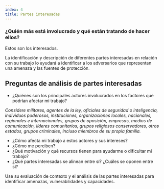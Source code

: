 ```yaml
---
index: 4
title: Partes interesadas
---
```

### ¿Quién más está involucrado y qué están tratando de hacer ellos?

Estos son los interesados.

La identificación y descripción de diferentes partes interesadas en relación con su trabajo lo ayudará a identificar a los adversarios que representan una amenaza y las fuentes de protección.

## Preguntas de análisis de partes interesadas

* ¿Quiénes son los principales actores involucrados en los factores que podrían afectar mi trabajo?

*Considere militares, agentes de la ley, oficiales de seguridad o inteligencia, individuos poderosos, instituciones, organizaciones locales, nacionales, regionales e internacionales, grupos de oposición, empresas, medios de comunicación, líderes comunitarios, grupos religiosos conservadores, otros estados, grupos criminales, incluso miembros de su propia familia.*

* ¿Cómo afecta mi trabajo a estos actores y sus intereses?
* ¿Cómo me perciben?
* ¿Qué motivación y qué recursos tienen para ayudarme o dificultar mi trabajo?
* ¿Qué partes interesadas se alinean entre sí? ¿Cuáles se oponen entre sí?

Use su evaluación de contexto y el análisis de las partes interesadas para identificar amenazas, vulnerabilidades y capacidades.